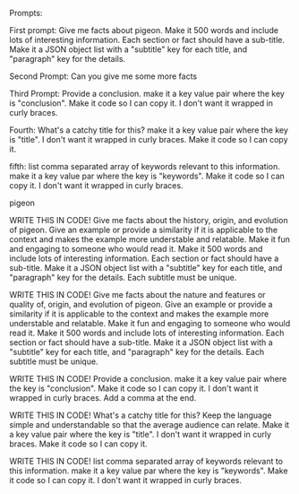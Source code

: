 Prompts:

First prompt: Give me facts about pigeon. Make it 500 words and include lots of interesting information. Each section or fact should have a sub-title. Make it a JSON object list with a "subtitle" key for each title, and "paragraph" key for the details.

Second Prompt: Can you give me some more facts

Third Prompt: Provide a conclusion. make it a key value pair where the key is "conclusion". Make it code so I can copy it. I don't want it wrapped in curly braces.

Fourth: What's a catchy title for this? make it a key value pair where the key is "title". I don't want it wrapped in curly braces. Make it code so I can copy it.

fifth: list comma separated array of keywords relevant to this information. make it a key value par where the key is "keywords". Make it code so I can copy it. I don't want it wrapped in curly braces.

pigeon


WRITE THIS IN CODE! Give me facts about the history, origin, and evolution of pigeon. Give an example or provide a similarity if it is applicable to the context and makes the example more understable and relatable. Make it fun and engaging to someone who would read it. Make it 500 words and include lots of interesting information. Each section or fact should have a sub-title. Make it a JSON object list with a "subtitle" key for each title, and "paragraph" key for the details. Each subtitle must be unique.


WRITE THIS IN CODE! Give me facts about the nature and features or quality of, origin, and evolution of pigeon. Give an example or provide a similarity if it is applicable to the context and makes the example more understable and relatable. Make it fun and engaging to someone who would read it. Make it 500 words and include lots of interesting information. Each section or fact should have a sub-title. Make it a JSON object list with a "subtitle" key for each title, and "paragraph" key for the details. Each subtitle must be unique.


WRITE THIS IN CODE! Provide a conclusion. make it a key value pair where the key is "conclusion". Make it code so I can copy it. I don't want it wrapped in curly braces. Add a comma at the end.


WRITE THIS IN CODE! What's a catchy title for this? Keep the language simple and understandable so that the average audience can relate. Make it a key value pair where the key is "title". I don't want it wrapped in curly braces. Make it code so I can copy it.


WRITE THIS IN CODE! list comma separated array of keywords relevant to this information. make it a key value par where the key is "keywords". Make it code so I can copy it. I don't want it wrapped in curly braces.
